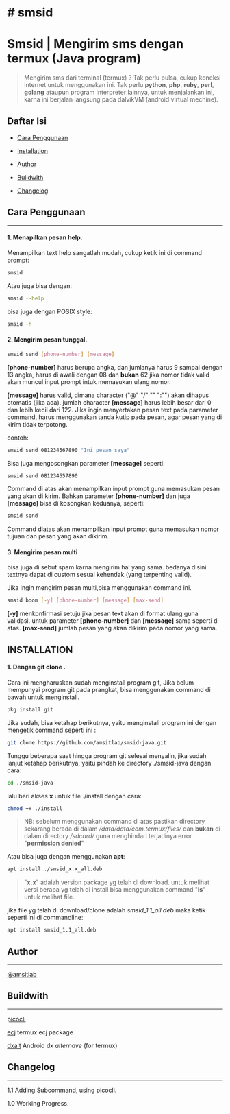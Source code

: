 # # smsid 

**Smsid | Mengirim sms dengan termux  (Java program)**
======================================

> Mengirim sms dari terminal (termux) ?
> Tak perlu pulsa, cukup koneksi internet untuk menggunakan ini.
> Tak perlu **python**, **php**, **ruby**, **perl**, **golang** ataupun program interpreter lainnya, untuk menjalankan ini, karna ini berjalan langsung pada dalvikVM (android virtual mechine).


## Daftar Isi

- [Cara Penggunaan](#cara-penggunaan)

- [Installation](#installation)

- [Author](#author)

- [Buildwith](#buildwith)

- [Changelog](#changelog)



## Cara Penggunaan 
------------------

#### 1. Menapilkan pesan help.

   Menampilkan text help sangatlah mudah,
   cukup ketik ini di command prompt:
   ```bash
   smsid
   ```
   Atau juga bisa dengan:
   ```bash
   smsid --help
   ```
   bisa juga dengan POSIX style:
   ```bash
   smsid -h
   ```

#### 2. Mengirim pesan tunggal.


   ```bash
   smsid send [phone-number] [message]
   ```
   **[phone-number]** harus berupa angka,
   dan jumlanya harus 9 sampai dengan 13 angka, 
   harus di awali dengan 08 dan **bukan** 62
   jika nomor tidak valid akan muncul input prompt
   intuk memasukan ulang nomor.

   **[message]** harus valid, dimana character
   ("@"  "/" "\" ":"") akan dihapus otomatis (jika ada).
   jumlah character **[message]** harus lebih besar
   dari 0 dan lebih kecil dari 122.
   Jika ingin menyertakan pesan text pada parameter
   command, harus menggunakan tanda kutip pada pesan,
   agar pesan yang di kirim tidak terpotong.

   contoh:


   ```bash
   smsid send 081234567890 "Ini pesan saya"
   ```

   Bisa juga mengosongkan parameter **[message]**
   seperti:

   ```bash
   smsid send 081234557890
   ```

   Command di atas akan menampilkan input prompt 
   guna memasukan pesan yang akan di kirim.
   Bahkan parameter **[phone-number]** dan juga
   **[message]** bisa di kosongkan keduanya, seperti:


   ```bash
   smsid send 
   ```

   Command diatas akan menampilkan input prompt guna 
   memasukan nomor tujuan dan pesan yang akan dikirim.


#### 3. Mengirim pesan multi
   bisa juga di sebut spam karna mengirim hal yang sama.
   bedanya disini textnya dapat di custom sesuai 
   kehendak (yang terpenting valid).

   Jika ingin mengirim pesan multi,bisa menggunakan
   command ini.

   ```bash
   smsid boom [-y] [phone-number] [message] [max-send]
   ```
   **[-y]** menkonfirmasi setuju jika pesan text
   akan di format ulang guna validasi.
   untuk parameter **[phone-number]** dan **[message]**
   sama seperti di atas.
   **[max-send]** jumlah pesan yang akan dikirim pada 
   nomor yang sama.


## INSTALLATION

#### 1. Dengan **git clone** .
   Cara ini mengharuskan sudah menginstall program git,
   Jika belum mempunyai program git pada prangkat,
   bisa menggunakan command di bawah untuk menginstall.

   ```bash
   pkg install git
   ```

   Jika sudah, bisa ketahap berikutnya,
   yaitu menginstall program ini dengan mengetik 
   command seperti ini :

   ```bash
   git clone https://github.com/amsitlab/smsid-java.git
   ```
   Tunggu beberapa saat hingga program git selesai
   menyalin, jika sudah lanjut ketahap berikutnya,
   yaitu pindah ke directory ./smsid-java dengan
   cara:

   ```bash
   cd ./smsid-java
   ```

   lalu beri akses **x** untuk file ./install dengan
   cara:

   ```bash
   chmod +x ./install 
   ```

   > NB: sebelum menggunakan command di atas 
   > pastikan directory sekarang berada di dalam 
   > */data/data/com.termux/files/* dan **bukan** di dalam directory */sdcard/* guna menghindari
   > terjadinya error "**permission denied**"


   Atau bisa juga dengan menggunakan **apt**:

   ```bash
   apt install ./smsid_x.x_all.deb
   ```


   > "**x.x**" adalah version package yg telah di
   > download. untuk melihat versi berapa yg telah di
   > install bisa menggunakan command "**ls**" untuk
   > melihat file.

   jika file yg telah di download/clone adalah 
   *smsid_1.1_all.deb* maka ketik seperti ini 
   di commandline:


   ```bash
   apt install smsid_1.1_all.deb
   ```

## Author
----------


[@amsitlab](https://amsitlab.github.io)


## Buildwith
------------


 [picocli](https://github.com/remkop/picocli) 

 [ecj](https://github.com/eclipse/eclipse.jdt.core) termux ecj package 

 [dxalt](https://github.com/amsitlab/dxalt) Android dx *alternave* (for termux)


## Changelog
------------
1.1 Adding Subcommand, using picocli.

1.0 Working Progress.
